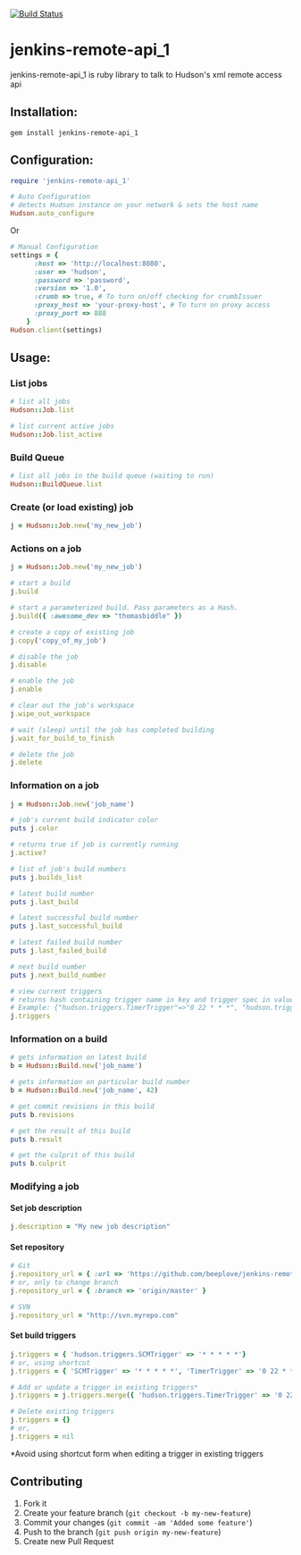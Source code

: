 [![Build Status](https://secure.travis-ci.org/Druwerd/jenkins-remote-api_1.png)](http://travis-ci.org/Druwerd/jenkins-remote-api_1)
# jenkins-remote-api_1
jenkins-remote-api_1 is ruby library to talk to Hudson's xml remote access api

## Installation:

    gem install jenkins-remote-api_1

## Configuration:

```ruby
require 'jenkins-remote-api_1'
```

```ruby
# Auto Configuration 
# detects Hudson instance on your network & sets the host name
Hudson.auto_configure
```
Or

```ruby
# Manual Configuration
settings = {
      :host => 'http://localhost:8080', 
      :user => 'hudson', 
      :password => 'password', 
      :version => '1.0', 
      :crumb => true, # To turn on/off checking for crumbIssuer
      :proxy_host => 'your-proxy-host', # To turn on proxy access
      :proxy_port => 888
    }
Hudson.client(settings)

```
## Usage:

### List jobs
```ruby
# list all jobs
Hudson::Job.list

# list current active jobs
Hudson::Job.list_active
```

### Build Queue
```ruby
# list all jobs in the build queue (waiting to run)
Hudson::BuildQueue.list
```

### Create (or load existing) job
```ruby
j = Hudson::Job.new('my_new_job')
```

### Actions on a job
```ruby
j = Hudson::Job.new('my_new_job')

# start a build
j.build

# start a parameterized build. Pass parameters as a Hash.
j.build({ :awesome_dev => "thomasbiddle" })

# create a copy of existing job
j.copy('copy_of_my_job')

# disable the job
j.disable

# enable the job
j.enable

# clear out the job's workspace
j.wipe_out_workspace

# wait (sleep) until the job has completed building
j.wait_for_build_to_finish

# delete the job
j.delete
```

### Information on a job 
```ruby
j = Hudson::Job.new('job_name')

# job's current build indicator color
puts j.color

# returns true if job is currently running
j.active?

# list of job's build numbers
puts j.builds_list

# latest build number
puts j.last_build

# latest successful build number
puts j.last_successful_build

# latest failed build number
puts j.last_failed_build

# next build number
puts j.next_build_number

# view current triggers
# returns hash containing trigger name in key and trigger spec in value.
# Example: {"hudson.triggers.TimerTrigger"=>"0 22 * * *", "hudson.triggers.SCMTrigger"=>"* * * * *"}
j.triggers
```

### Information on a build
```ruby
# gets information on latest build
b = Hudson::Build.new('job_name')

# gets information on particular build number
b = Hudson::Build.new('job_name', 42)

# get commit revisions in this build
puts b.revisions

# get the result of this build
puts b.result

# get the culprit of this build
puts b.culprit
```

### Modifying a job

#### Set job description
```ruby
j.description = "My new job description"
```

#### Set repository
```ruby
# Git
j.repository_url = { :url => 'https://github.com/beeplove/jenkins-remote-api_1-mkhan.git', :branch => 'origin/master' }
# or, only to change branch
j.repository_url = { :branch => 'origin/master' }

# SVN
j.repository_url = "http://svn.myrepo.com"
```

#### Set build triggers
```ruby
j.triggers = { 'hudson.triggers.SCMTrigger' => '* * * * *'}
# or, using shortcut
j.triggers = { 'SCMTrigger' => '* * * * *', 'TimerTrigger' => '0 22 * * *'}

# Add or update a trigger in existing triggers*
j.triggers = j.triggers.merge({ 'hudson.triggers.TimerTrigger' => '0 22 * * *'})

# Delete existing triggers
j.triggers = {}
# or,
j.triggers = nil

```
*Avoid using shortcut form when editing a trigger in existing triggers

## Contributing

1. Fork it
2. Create your feature branch (`git checkout -b my-new-feature`)
3. Commit your changes (`git commit -am 'Added some feature'`)
4. Push to the branch (`git push origin my-new-feature`)
5. Create new Pull Request
